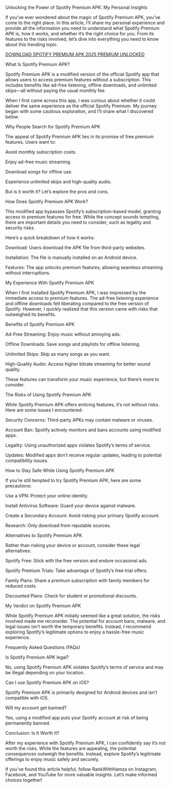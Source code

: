 Unlocking the Power of Spotify Premium APK: My Personal Insights

If you’ve ever wondered about the magic of Spotify Premium APK, you’ve come to the right place. In this article, I’ll share my personal experience and provide all the information you need to understand what Spotify Premium APK is, how it works, and whether it’s the right choice for you. From its features to the risks involved, let’s dive into everything you need to know about this trending topic.

<a href=https://spotigurus.com>DOWNLOAD SPOTIFY PREMIUM APK 2025 PREMIUM UNLOCKED</a>

What Is Spotify Premium APK?

Spotify Premium APK is a modified version of the official Spotify app that allows users to access premium features without a subscription. This includes benefits like ad-free listening, offline downloads, and unlimited skips—all without paying the usual monthly fee.

When I first came across this app, I was curious about whether it could deliver the same experience as the official Spotify Premium. My journey began with some cautious exploration, and I’ll share what I discovered below.

Why People Search for Spotify Premium APK

The appeal of Spotify Premium APK lies in its promise of free premium features. Users want to:

Avoid monthly subscription costs.

Enjoy ad-free music streaming.

Download songs for offline use.

Experience unlimited skips and high-quality audio.

But is it worth it? Let’s explore the pros and cons.

How Does Spotify Premium APK Work?

This modified app bypasses Spotify’s subscription-based model, granting access to premium features for free. While the concept sounds tempting, there are important details you need to consider, such as legality and security risks.

Here’s a quick breakdown of how it works:

Download: Users download the APK file from third-party websites.

Installation: The file is manually installed on an Android device.

Features: The app unlocks premium features, allowing seamless streaming without interruptions.

My Experience With Spotify Premium APK

When I first installed Spotify Premium APK, I was impressed by the immediate access to premium features. The ad-free listening experience and offline downloads felt liberating compared to the free version of Spotify. However, I quickly realized that this version came with risks that outweighed its benefits.

Benefits of Spotify Premium APK

Ad-Free Streaming: Enjoy music without annoying ads.

Offline Downloads: Save songs and playlists for offline listening.

Unlimited Skips: Skip as many songs as you want.

High-Quality Audio: Access higher bitrate streaming for better sound quality.

These features can transform your music experience, but there’s more to consider.

The Risks of Using Spotify Premium APK

While Spotify Premium APK offers enticing features, it’s not without risks. Here are some issues I encountered:

Security Concerns: Third-party APKs may contain malware or viruses.

Account Ban: Spotify actively monitors and bans accounts using modified apps.

Legality: Using unauthorized apps violates Spotify’s terms of service.

Updates: Modified apps don’t receive regular updates, leading to potential compatibility issues.

How to Stay Safe While Using Spotify Premium APK

If you’re still tempted to try Spotify Premium APK, here are some precautions:

Use a VPN: Protect your online identity.

Install Antivirus Software: Guard your device against malware.

Create a Secondary Account: Avoid risking your primary Spotify account.

Research: Only download from reputable sources.

Alternatives to Spotify Premium APK

Rather than risking your device or account, consider these legal alternatives:

Spotify Free: Stick with the free version and endure occasional ads.

Spotify Premium Trials: Take advantage of Spotify’s free trial offers.

Family Plans: Share a premium subscription with family members for reduced costs.

Discounted Plans: Check for student or promotional discounts.

My Verdict on Spotify Premium APK

While Spotify Premium APK initially seemed like a great solution, the risks involved made me reconsider. The potential for account bans, malware, and legal issues isn’t worth the temporary benefits. Instead, I recommend exploring Spotify’s legitimate options to enjoy a hassle-free music experience.

Frequently Asked Questions (FAQs)

Is Spotify Premium APK legal?

No, using Spotify Premium APK violates Spotify’s terms of service and may be illegal depending on your location.

Can I use Spotify Premium APK on iOS?

Spotify Premium APK is primarily designed for Android devices and isn’t compatible with iOS.

Will my account get banned?

Yes, using a modified app puts your Spotify account at risk of being permanently banned.

Conclusion: Is It Worth It?

After my experience with Spotify Premium APK, I can confidently say it’s not worth the risks. While the features are appealing, the potential consequences outweigh the benefits. Instead, explore Spotify’s legitimate offerings to enjoy music safely and securely.

If you’ve found this article helpful, follow RankWithHamza on Instagram, Facebook, and YouTube for more valuable insights. Let’s make informed choices together!
